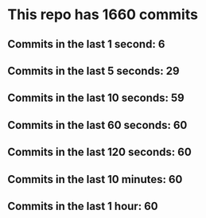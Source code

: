 # This repo has 1660 commits

## Commits in the last 1 second: 6
## Commits in the last 5 seconds: 29
## Commits in the last 10 seconds: 59
## Commits in the last 60 seconds: 60
## Commits in the last 120 seconds: 60
## Commits in the last 10 minutes: 60
## Commits in the last 1 hour: 60
